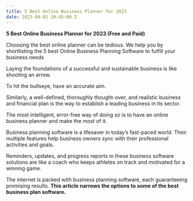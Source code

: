 ```yaml
---
title: 5 Best Online Business Planner for 2023
date: 2023-04-02 20:45:00 Z
---
```


**5 Best Online Business Planner for 2023 (Free and Paid)**

Choosing the best online planner can be tedious. We help you by shortlisting the 5 best Online Business Planning Software to fulfill your business needs

Laying the foundations of a successful and sustainable business is like shooting an arrow.

To hit the bullseye, have an accurate aim.

Similarly, a well-defined, thoroughly thought-over, and realistic business and financial plan is the way to establish a leading business in its sector.

The most intelligent, error-free way of doing so is to have an online business planner and make the most of it.

Business planning software is a lifesaver in today’s fast-paced world. Their multiple features help business owners sync with their professional activities and goals.

Reminders, updates, and progress reports in these business software solutions are like a coach who keeps athletes on track and motivated for a winning game.

The internet is packed with business planning software, each guaranteeing promising results. **This article narrows the options to some of the best business plan software.**